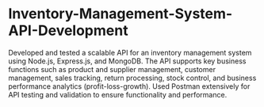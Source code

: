 # Inventory-Management-System-API-Development
Developed and tested a scalable API for an inventory management system using Node.js, Express.js, and MongoDB. The API supports key business functions such as product and supplier management, customer management, sales tracking, return processing, stock control, and business performance analytics (profit-loss-growth). Used Postman extensively for API testing and validation to ensure functionality and performance.

